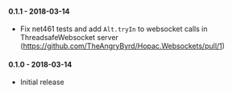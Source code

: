 #### 0.1.1 - 2018-03-14
* Fix net461 tests and add `Alt.tryIn` to websocket calls in ThreadsafeWebsocket server (https://github.com/TheAngryByrd/Hopac.Websockets/pull/1)

#### 0.1.0 - 2018-03-14
* Initial release
